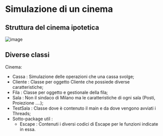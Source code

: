 # Simulazione di un cinema
## Struttura del cinema ipotetica
![image](https://github.com/user-attachments/assets/aedd7e7f-489b-4a48-b6f4-e0c0a1549a86)

## Diverse classi
Cinema:
- Cassa : Simulazione delle operazioni che una cassa svolge;
- Cliente : Classe per oggetto Cliente che possiede diverse caratteristiche;
- Fila : Classe per oggetto e gestionale della fila;
- Sala : Non il sindaco di Milano ma le caratteristiche di ogni sala (Posti, Proiezione ....);
- TestSala : Classe dove è contenuto il main e da dove vengono avviati i Threads;
- Sotto-package util :
  - Escape : Contenuti i diversi codici di Escape per le funzioni indicate in essa.
